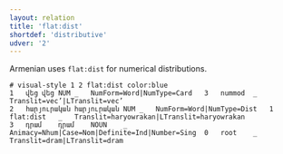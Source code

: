 ```yaml
---
layout: relation
title: 'flat:dist'
shortdef: 'distributive'
udver: '2'
---
```


Armenian uses `flat:dist` for numerical distributions.

~~~ conllu
# visual-style 1 2 flat:dist color:blue
1	վեց	վեց	NUM	_	NumForm=Word|NumType=Card	3	nummod	_	Translit=vec’|LTranslit=vec’
2	հարյուրական	հարյուրական	NUM	_	NumForm=Word|NumType=Dist	1	flat:dist	_	Translit=haryowrakan|LTranslit=haryowrakan
3	դրամ	դրամ	NOUN	_	Animacy=Nhum|Case=Nom|Definite=Ind|Number=Sing	0	root	_	Translit=dram|LTranslit=dram

~~~
<!-- Interlanguage links updated So kvě 14 19:03:37 CEST 2022 -->
